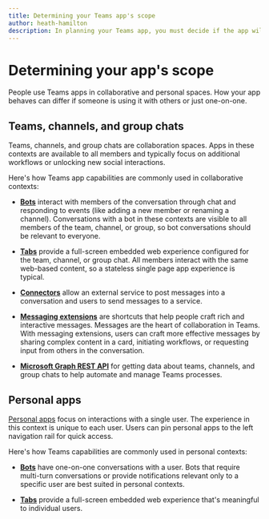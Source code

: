 ```yaml
---
title: Determining your Teams app's scope
author: heath-hamilton
description: In planning your Teams app, you must decide if the app will be used in collaborative spaces, personal spaces, or both.
---
```

# Determining your app's scope

People use Teams apps in collaborative and personal spaces. How your app behaves can differ if someone is using it with others or just one-on-one.

## Teams, channels, and group chats

Teams, channels, and group chats are collaboration spaces. Apps in these contexts are available to all members and typically focus on additional workflows or unlocking new social interactions.

Here's how Teams app capabilities are commonly used in collaborative contexts:

* [**Bots**](~/bots/what-are-bots.md) interact with members of the conversation through chat and responding to events (like adding a new member or renaming a channel). Conversations with a bot in these contexts are visible to all members of the team, channel, or group, so bot conversations should be relevant to everyone.

* [**Tabs**](~/tabs/what-are-tabs.md) provide a full-screen embedded web experience configured for the team, channel, or group chat. All members interact with the same web-based content, so a stateless single page app experience is typical.

* [**Connectors**](~/webhooks-and-connectors/what-are-webhooks-and-connectors.md) allow an external service to post messages into a conversation and users to send messages to a service.

* [**Messaging extensions**](~/messaging-extensions/what-are-messaging-extensions.md) are shortcuts that help people craft rich and interactive messages. Messages are the heart of collaboration in Teams. With messaging extensions, users can craft more effective messages by sharing complex content in a card, initiating workflows, or requesting input from others in the conversation.

* [**Microsoft Graph REST API**](../graph-api/rsc/resource-specific-consent.md) for getting data about teams, channels, and group chats to help automate and manage Teams processes.

## Personal apps

[Personal apps](~/concepts/design/personal-apps.md) focus on interactions with a single user. The experience in this context is unique to each user. Users can pin personal apps to the left navigation rail for quick access.

Here's how Teams capabilities are commonly used in personal contexts:

* [**Bots**](~/bots/what-are-bots.md) have one-on-one conversations with a user. Bots that require multi-turn conversations or provide notifications relevant only to a specific user are best suited in personal contexts.

* [**Tabs**](~/tabs/what-are-tabs.md) provide a full-screen embedded web experience that's meaningful to individual users.
